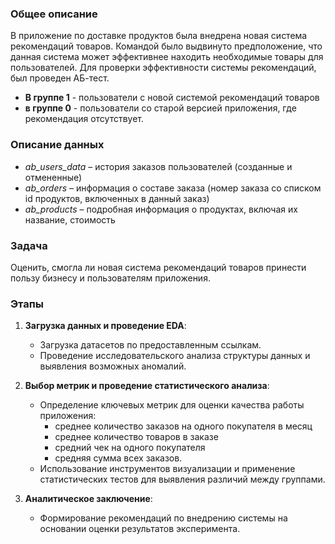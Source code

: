 ### Общее описание
В приложение по доставке продуктов была внедрена новая система рекомендаций товаров. Командой было выдвинуто предположение, что данная система может эффективнее находить необходимые товары для пользователей.
Для проверки эффективности системы рекомендаций, был проведен АБ-тест. 
 - **В группе 1** -  пользователи с новой системой рекомендаций товаров
 - **в группе 0** - пользователи со старой версией приложения, где рекомендация отсутствует.
 
 ### Описание данных
- *ab_users_data* – история заказов пользователей (созданные и отмененные)
- *ab_orders* – информация о составе заказа (номер заказа со списком id продуктов, включенных в данный заказ)
- *ab_products* – подробная информация о продуктах, включая их название, стоимость

### Задача
Оценить, смогла ли новая система рекомендаций товаров принести пользу бизнесу и пользователям приложения. 

### Этапы
1. **Загрузка данных и проведение EDA**: 
   - Загрузка датасетов по предоставленным ссылкам.
   - Проведение исследовательского анализа структуры данных и выявления возможных аномалий.
   
2. **Выбор метрик и проведение статистического анализа**:
   - Определение ключевых метрик для оценки качества работы приложения:
      -  среднее количество заказов на одного покупателя в месяц
      -  среднее количество товаров в заказе
      -  средний чек на одного покупателя
      -  средняя сумма всех заказов.
   - Использование инструментов визуализации и применение статистических тестов для выявления различий между группами.

3. **Аналитическое заключение**:
   - Формирование рекомендаций по внедрению системы на основании оценки результатов эксперимента.
